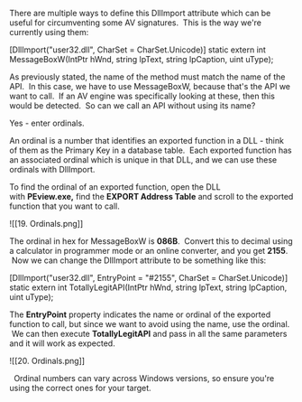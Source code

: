 There are multiple ways to define this DllImport attribute which can be useful for circumventing some AV signatures.  This is the way we're currently using them:

[DllImport("user32.dll", CharSet = CharSet.Unicode)]
static extern int MessageBoxW(IntPtr hWnd, string lpText, string lpCaption, uint uType);

  

As previously stated, the name of the method must match the name of the API.  In this case, we have to use MessageBoxW, because that's the API we want to call.  If an AV engine was specifically looking at these, then this would be detected.  So can we call an API without using its name?

Yes - enter ordinals.

An ordinal is a number that identifies an exported function in a DLL - think of them as the Primary Key in a database table.  Each exported function has an associated ordinal which is unique in that DLL, and we can use these ordinals with DllImport.

To find the ordinal of an exported function, open the DLL with **PEview.exe,** find the **EXPORT Address Table** and scroll to the exported function that you want to call.

![[19. Ordinals.png]]

The ordinal in hex for MessageBoxW is **086B**.  Convert this to decimal using a calculator in programmer mode or an online converter, and you get **2155**.  Now we can change the DllImport attribute to be something like this:

[DllImport("user32.dll", EntryPoint = "#2155", CharSet = CharSet.Unicode)]
static extern int TotallyLegitAPI(IntPtr hWnd, string lpText, string lpCaption, uint uType);

  

The **EntryPoint** property indicates the name or ordinal of the exported function to call, but since we want to avoid using the name, use the ordinal.  We can then execute **TotallyLegitAPI** and pass in all the same parameters and it will work as expected.

![[20. Ordinals.png]]

  Ordinal numbers can vary across Windows versions, so ensure you're using the correct ones for your target.
 